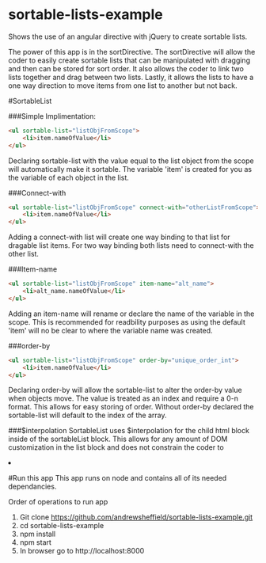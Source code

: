 # sortable-lists-example
Shows the use of an angular directive with jQuery to create sortable lists.

The power of this app is in the sortDirective.  The sortDirective will allow the coder to easily create sortable lists that can be manipulated with dragging and then can be stored for sort order.  It also allows the coder to link two lists together and drag between two lists.  Lastly, it allows the lists to have a one way direction to move items from one list to another but not back.

#SortableList

###Simple Implimentation:
```html
<ul sortable-list="listObjFromScope">
	<li>item.nameOfValue</li>
</ul>
```
Declaring sortable-list with the value equal to the list object from the scope will automatically make it sortable.  The variable 'item' is created for you as the variable of each object in the list.

###Connect-with
```html
<ul sortable-list="listObjFromScope" connect-with="otherListFromScope">
	<li>item.nameOfValue</li>
</ul>
```
Adding a connect-with list will create one way binding to that list for dragable list items.  For two way binding both lists need to connect-with the other list.

###Item-name
```html
<ul sortable-list="listObjFromScope" item-name="alt_name">
	<li>alt_name.nameOfValue</li>
</ul>
```
Adding an item-name will rename or declare the name of the variable in the scope.  This is recommended for readbility purposes as using the default 'item' will no be clear to where the variable name was created.

###order-by
```html
<ul sortable-list="listObjFromScope" order-by="unique_order_int">
	<li>item.nameOfValue</li>
</ul>
```
Declaring order-by will allow the sortable-list to alter the order-by value when objects move.  The value is treated as an index and require a 0-n format.  This allows for easy storing of order.  Without order-by declared the sortable-list will default to the index of the array.

###$interpolation
SortableList uses $interpolation for the child html block inside of the sortableList block.  This allows for any amount of DOM customization in the list block and does not constrain the coder to <li>


#Run this app
This app runs on node and contains all of its needed dependancies.

Order of operations to run app
1. Git clone https://github.com/andrewsheffield/sortable-lists-example.git
2. cd sortable-lists-example
3. npm install
4. npm start
5. In browser go to http://localhost:8000